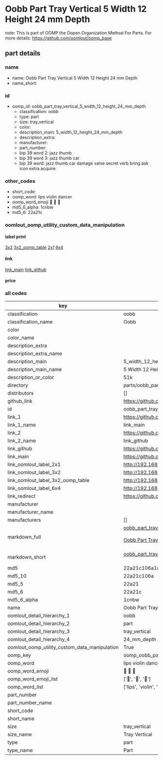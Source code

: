 # Oobb Part Tray Vertical 5 Width 12 Height 24 mm Depth  

note: This is part of OOMP the Oopen Organization Method For Parts. For more details: https://github.com/oomlout/oomp_base

##  part details
  







### name
* name: Oobb Part Tray Vertical 5 Width 12 Height 24 mm Depth
* name_short: 
### id
* oomp_id: oobb_part_tray_vertical_5_width_12_height_24_mm_depth
  * classification: oobb
  * type: part
  * size: tray_vertical
  * color: 
  * description_main: 5_width_12_height_24_mm_depth
  * description_extra: 
  * manufacturer: 
  * part_number: 
  * bip 39 word 2: jazz thumb
  * bip 39 word 3: jazz thumb car
  * bip 39 word: jazz thumb car damage valve secret verb bring ask icon extra acquire

### other_codes
* short_code: 
* oomp_word: lips violin dancer
* oomp_word_emoji :lips: :violin: :dancer:
* md5_6_alpha: 1cnbw
* md5_6: 22a21c






### oomlout_oomp_utility_custom_data_manipulation
#### label print
[3x2](http://192.168.1.245:1112/?label=oomp%201cnbw)
[3x2_oomp_table](http://192.168.1.108:1112/?label=oomp%201cnbw)
[2x1](http://192.168.1.242:1112/?label=oomp%201cnbw)
[6x4](http://192.168.1.55:1112/?label=oomp%201cnbw)    

#### link

[link_main](https://github.com/oomlout/oomlout_oomp_version_1_messy/tree/main/parts/oobb_part_tray_vertical_5_width_12_height_24_mm_depth) [link_github](https://github.com/oomlout/oomlout_oomp_version_1_messy/tree/main/parts/oobb_part_tray_vertical_5_width_12_height_24_mm_depth)                             

#### price







### all codes 
| key | value |  
| --- | --- |  
| classification | oobb |  
| classification_name | Oobb |  
| color |  |  
| color_name |  |  
| description_extra |  |  
| description_extra_name |  |  
| description_main | 5_width_12_height_24_mm_depth |  
| description_main_name | 5 Width 12 Height 24 mm Depth |  
| description_or_color | 51k |  
| directory | parts/oobb_part_tray_vertical_5_width_12_height_24_mm_depth |  
| distributors | [] |  
| github_link | https://github.com/oomlout/oomlout_oomp_part_src/tree/main/parts/oobb_part_tray_vertical_5_width_12_height_24_mm_depth |  
| id | oobb_part_tray_vertical_5_width_12_height_24_mm_depth |  
| link_1 | https://github.com/oomlout/oomlout_oomp_version_1_messy/tree/main/parts/oobb_part_tray_vertical_5_width_12_height_24_mm_depth |  
| link_1_name | link_main |  
| link_2 | https://github.com/oomlout/oomlout_oomp_version_1_messy/tree/main/parts/oobb_part_tray_vertical_5_width_12_height_24_mm_depth |  
| link_2_name | link_github |  
| link_github | https://github.com/oomlout/oomlout_oomp_version_1_messy/tree/main/parts/oobb_part_tray_vertical_5_width_12_height_24_mm_depth |  
| link_main | https://github.com/oomlout/oomlout_oomp_version_1_messy/tree/main/parts/oobb_part_tray_vertical_5_width_12_height_24_mm_depth |  
| link_oomlout_label_2x1 | http://192.168.1.242:1112/?label=oomp%201cnbw |  
| link_oomlout_label_3x2 | http://192.168.1.245:1112/?label=oomp%201cnbw |  
| link_oomlout_label_3x2_oomp_table | http://192.168.1.108:1112/?label=oomp%201cnbw |  
| link_oomlout_label_6x4 | http://192.168.1.55:1112/?label=oomp%201cnbw |  
| link_redirect | https://github.com/oomlout/oomlout_oomp_version_1_messy/tree/main/parts/oobb_part_tray_vertical_5_width_12_height_24_mm_depth |  
| manufacturer |  |  
| manufacturer_name |  |  
| manufacturers | [] |  
| markdown_full | [oobb_part_tray_vertical_5_width_12_height_24_mm_depth](none)<br>[](none)<br>[Oobb Part Tray Vertical 5 Width 12 Height 24 Mm Depth](none)<br><br> |  
| markdown_short | [oobb_part_tray_vertical_5_width_12_height_24_mm_depth](none)<br><br> |  
| md5 | 22a21c106a1c3e530a78837044b85bbb |  
| md5_10 | 22a21c106a |  
| md5_5 | 22a21 |  
| md5_6 | 22a21c |  
| md5_6_alpha | 1cnbw |  
| name | Oobb Part Tray Vertical 5 Width 12 Height 24 mm Depth |  
| oomlout_detail_hierarchy_1 | oobb |  
| oomlout_detail_hierarchy_2 | part |  
| oomlout_detail_hierarchy_3 | tray_vertical |  
| oomlout_detail_hierarchy_4 | 24_mm_depth |  
| oomlout_oomp_utility_custom_data_manipulation | True |  
| oomp_key | oomp_oobb_part_tray_vertical_5_width_12_height_24_mm_depth |  
| oomp_word | lips violin dancer |  
| oomp_word_emoji | :lips: :violin: :dancer: |  
| oomp_word_emoji_list | [':lips:', ':violin:', ':dancer:'] |  
| oomp_word_list | ['lips', 'violin', 'dancer'] |  
| part_number |  |  
| part_number_name |  |  
| short_code |  |  
| short_name |  |  
| size | tray_vertical |  
| size_name | Tray Vertical |  
| type | part |  
| type_name | Part |  
